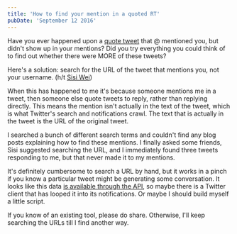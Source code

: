 ```yaml
---
title: 'How to find your mention in a quoted RT'
pubDate: 'September 12 2016'
---
```


<p>Have you ever happened upon a <a href="http://www.pcworld.com/article/2906764/twitters-quote-tweet-revamp-leaves-more-room-for-your-thoughts.html">quote tweet</a> that @ mentioned you, but didn&#39;t show up in your mentions? Did you try everything you could think of to find out whether there were MORE of these tweets?</p>

<p>Here&#39;s a solution: search for the URL of the tweet that mentions you, not your username. (h/t <a href="https://twitter.com/sisiwei">Sisi Wei</a>)</p>

<p>When this has happened to me it&#39;s because someone mentions me in a tweet, then someone else quote tweets to reply, rather than replying directly. This means the mention isn&#39;t actually in the text of the tweet, which is what Twitter&#39;s search and notifications crawl. The text that is actually in the tweet is the URL of the original tweet.</p>

<p>I searched a bunch of different search terms and couldn&#39;t find any blog posts explaining how to find these mentions. I finally asked some friends, Sisi suggested searching the URL, and I immediately found three tweets responding to me, but that never made it to my mentions.</p>

<p>It&#39;s definitely cumbersome to search a URL by hand, but it works in a pinch if you know a particular tweet might be generating some conversation. It looks like this data <a href="http://www.programmableweb.com/news/twitter-adds-quoted-tweet-data-to-apis/2015/05/28">is available through the API</a>, so maybe there is a Twitter client that has looped it into its notifications. Or maybe I should build myself a little script.</p>

<p>If you know of an existing tool, please do share. Otherwise, I&#39;ll keep searching the URLs till I find another way.</p>



